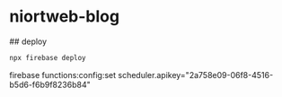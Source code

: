 # niortweb-blog

## deploy
```bash
npx firebase deploy
```

firebase functions:config:set scheduler.apikey="2a758e09-06f8-4516-b5d6-f6b9f8236b84"